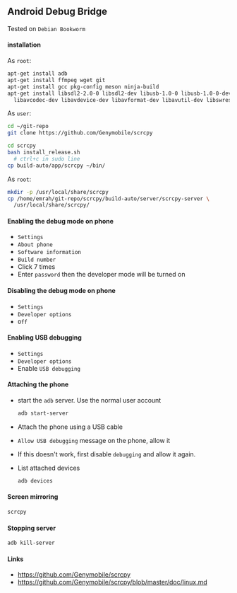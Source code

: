 ## Android Debug Bridge

Tested on `Debian Bookworm`

#### installation

As `root`:

```bash
apt-get install adb
apt-get install ffmpeg wget git
apt-get install gcc pkg-config meson ninja-build
apt-get install libsdl2-2.0-0 libsdl2-dev libusb-1.0-0 libusb-1.0-0-dev \
  libavcodec-dev libavdevice-dev libavformat-dev libavutil-dev libswresample-dev
```

As `user`:

```bash
cd ~/git-repo
git clone https://github.com/Genymobile/scrcpy

cd scrcpy
bash install_release.sh
  # ctrl+c in sudo line
cp build-auto/app/scrcpy ~/bin/
```

As `root`:

```bash
mkdir -p /usr/local/share/scrcpy
cp /home/emrah/git-repo/scrcpy/build-auto/server/scrcpy-server \
  /usr/local/share/scrcpy/
```

#### Enabling the debug mode on phone

- `Settings`
- `About phone`
- `Software information`
- `Build number`
- Click 7 times
- Enter `password` then the developer mode will be turned on

#### Disabling the debug mode on phone

- `Settings`
- `Developer options`
- `Off`

#### Enabling USB debugging

- `Settings`
- `Developer options`
- Enable `USB debugging`

#### Attaching the phone

- start the `adb` server. Use the normal user account

  ```bash
  adb start-server
  ```

- Attach the phone using a USB cable
- `Allow USB debugging` message on the phone, allow it
- If this doesn't work, first disable `debugging` and allow it again.
- List attached devices

  ```bash
  adb devices
  ```

#### Screen mirroring

```bash
scrcpy
```

#### Stopping server

```bash
adb kill-server
```

#### Links

- https://github.com/Genymobile/scrcpy
- https://github.com/Genymobile/scrcpy/blob/master/doc/linux.md
